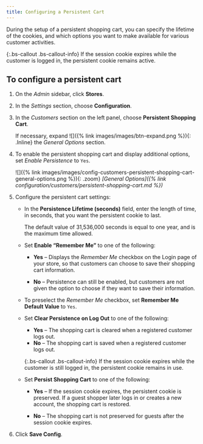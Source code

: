 ```yaml
---
title: Configuring a Persistent Cart
---
```


During the setup of a persistent shopping cart, you can specify the lifetime of the cookies, and which options you want to make available for various customer activities.

{:.bs-callout .bs-callout-info}
If the session cookie expires while the customer is logged in, the persistent cookie remains active.

## To configure a persistent cart

1. On the _Admin_ sidebar, click **Stores**.

1. In the _Settings_ section, choose **Configuration**.

1. In the _Customers_ section on the left panel, choose **Persistent Shopping Cart**.

    If necessary, expand ![]({% link images/images/btn-expand.png %}){: .Inline} the _General Options_ section.

1. To enable the persistent shopping cart and display additional options, set _Enable Persistence_ to `Yes`.

     ![]({% link images/images/config-customers-persistent-shopping-cart-general-options.png %}){: .zoom}
     _[General Options]({% link configuration/customers/persistent-shopping-cart.md %})_

1. Configure the persistent cart settings:

    - In the **Persistence Lifetime (seconds)** field, enter the length of time, in seconds, that you want the persistent cookie to last.

        The default value of 31,536,000 seconds is equal to one year, and is the maximum time allowed.

    - Set **Enable “Remember Me”** to one of the following:

        - **Yes** – Displays the _Remember Me_ checkbox on the Login page of your store, so that customers can choose to save their shopping cart information.

        - **No** – Persistence can still be enabled, but customers are not given the option to choose if they want to save their information.

    - To preselect the _Remember Me_ checkbox, set **Remember Me Default Value** to `Yes`.

    - Set **Clear Persistence on Log Out** to one of the following:

       - **Yes** – The shopping cart is cleared when a registered customer logs out.
       - **No** – The shopping cart is saved when a registered customer logs out.

       {:.bs-callout .bs-callout-info}
       If the session cookie expires while the customer is still logged in, the persistent cookie remains in use.

    - Set **Persist Shopping Cart** to one of the following:

        - **Yes** – If the session cookie expires, the persistent cookie is preserved. If a guest shopper later logs in or creates a new account, the shopping cart is restored.

        - **No** – The shopping cart is not preserved for guests after the session cookie expires.

1. Click **Save Config**.
